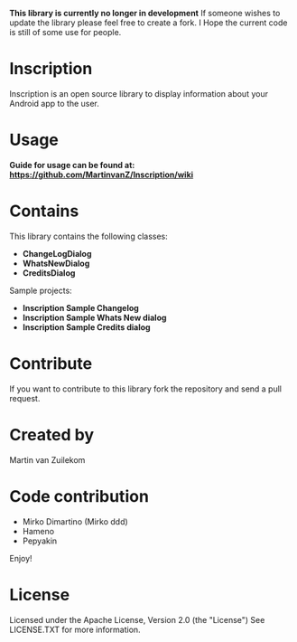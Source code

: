 **This library is currently no longer in development**
If someone wishes to update the library please feel free to create a fork.
I Hope the current code is still of some use for people.

Inscription
===========

Inscription is an open source library to display information about your Android app to the user.

Usage
============
**Guide for usage can be found at:
https://github.com/MartinvanZ/Inscription/wiki**

Contains
============
This library contains the following classes:
- **ChangeLogDialog**
- **WhatsNewDialog**
- **CreditsDialog**

Sample projects:
- **Inscription Sample Changelog**
- **Inscription Sample Whats New dialog**
- **Inscription Sample Credits dialog**

Contribute
============
If you want to contribute to this library fork the repository and send a pull request.

Created by
============
Martin van Zuilekom

Code contribution
============
- Mirko Dimartino (Mirko ddd)
- Hameno
- Pepyakin

Enjoy!

License
============
Licensed under the Apache License, Version 2.0 (the "License")
See LICENSE.TXT for more information.
